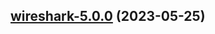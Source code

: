 

## [wireshark-5.0.0](https://github.com/succelle/charts/compare/wireshark-4.0.16...wireshark-5.0.0) (2023-05-25)

